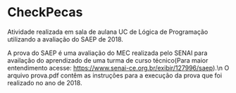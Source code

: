 # CheckPecas
Atividade realizada em sala de aulana UC de Lógica de Programação utilizando a avaliação do SAEP de 2018.

A prova do SAEP é uma avaliação do MEC realizada pelo SENAI para availação do aprendizado de uma turma de curso técnico(Para maior entendimento acesse: https://www.senai-ce.org.br/exibir/127996/saep).\n
O arquivo prova.pdf contêm as instruções para a execução da prova que foi realizado no ano de 2018.
